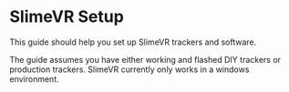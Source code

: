 # SlimeVR Setup

This guide should help you set up SlimeVR trackers and software.

The guide assumes you have either working and flashed DIY trackers or production trackers. SlimeVR currently only works in a windows environment.
